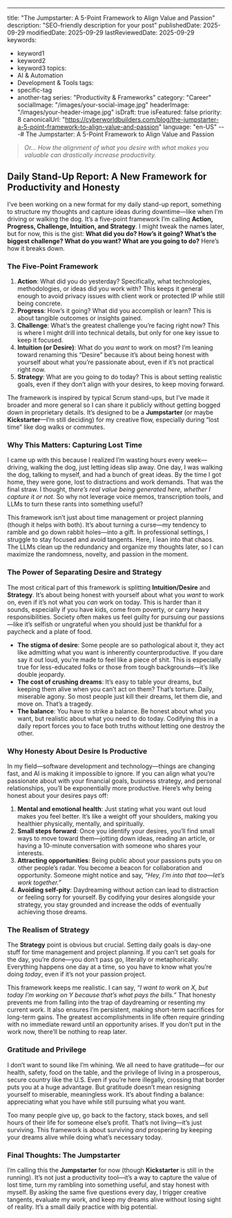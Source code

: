 ---
title: "The Jumpstarter: A 5-Point Framework to Align Value and Passion"
description: "SEO-friendly description for your post"
publishedDate: 2025-09-29
modifiedDate: 2025-09-29
lastReviewedDate: 2025-09-29
keywords:
  - keyword1
  - keyword2
  - keyword3
topics:
  - AI & Automation
  - Development & Tools
tags:
  - specific-tag
  - another-tag
series: "Productivity & Frameworks"
category: "Career"
socialImage: "/images/your-social-image.jpg"
headerImage: "/images/your-header-image.jpg"
isDraft: true
isFeatured: false
priority: 8
canonicalUrl: "https://cyberworldbuilders.com/blog/the-jumpstarter-a-5-point-framework-to-align-value-and-passion"
language: "en-US"
---# The Jumpstarter: A 5-Point Framework to Align Value and Passion

> *Or... How the alignment of what you desire with what makes you valuable can drastically increase productivity.*

## Daily Stand-Up Report: A New Framework for Productivity and Honesty

I’ve been working on a new format for my daily stand-up report, something to structure my thoughts and capture ideas during downtime—like when I’m driving or walking the dog. It’s a five-point framework I’m calling **Action, Progress, Challenge, Intuition, and Strategy**. I might tweak the names later, but for now, this is the gist: **What did you do? How’s it going? What’s the biggest challenge? What do you want? What are you going to do?** Here’s how it breaks down.

### The Five-Point Framework
1. **Action**: What did you do yesterday? Specifically, what technologies, methodologies, or ideas did you work with? This keeps it general enough to avoid privacy issues with client work or protected IP while still being concrete.
2. **Progress**: How’s it going? What did you accomplish or learn? This is about tangible outcomes or insights gained.
3. **Challenge**: What’s the greatest challenge you’re facing right now? This is where I might drill into technical details, but only for one key issue to keep it focused.
4. **Intuition (or Desire)**: What do you *want* to work on most? I’m leaning toward renaming this “Desire” because it’s about being honest with yourself about what you’re passionate about, even if it’s not practical right now.
5. **Strategy**: What are you going to do today? This is about setting realistic goals, even if they don’t align with your desires, to keep moving forward.

The framework is inspired by typical Scrum stand-ups, but I’ve made it broader and more general so I can share it publicly without getting bogged down in proprietary details. It’s designed to be a **Jumpstarter** (or maybe **Kickstarter**—I’m still deciding) for my creative flow, especially during “lost time” like dog walks or commutes.

### Why This Matters: Capturing Lost Time
I came up with this because I realized I’m wasting hours every week—driving, walking the dog, just letting ideas slip away. One day, I was walking the dog, talking to myself, and had a bunch of great ideas. By the time I got home, they were gone, lost to distractions and work demands. That was the final straw. I thought, *there’s real value being generated here, whether I capture it or not.* So why not leverage voice memos, transcription tools, and LLMs to turn these rants into something useful?

This framework isn’t just about time management or project planning (though it helps with both). It’s about turning a curse—my tendency to ramble and go down rabbit holes—into a gift. In professional settings, I struggle to stay focused and avoid tangents. Here, I lean into that chaos. The LLMs clean up the redundancy and organize my thoughts later, so I can maximize the randomness, novelty, and passion in the moment.

### The Power of Separating Desire and Strategy
The most critical part of this framework is splitting **Intuition/Desire** and **Strategy**. It’s about being honest with yourself about what you *want* to work on, even if it’s not what you *can* work on today. This is harder than it sounds, especially if you have kids, come from poverty, or carry heavy responsibilities. Society often makes us feel guilty for pursuing our passions—like it’s selfish or ungrateful when you should just be thankful for a paycheck and a plate of food.

- **The stigma of desire**: Some people are so pathological about it, they act like admitting what you want is inherently counterproductive. If you dare say it out loud, you’re made to feel like a piece of shit. This is especially true for less-educated folks or those from tough backgrounds—it’s like double jeopardy.
- **The cost of crushing dreams**: It’s easy to table your dreams, but keeping them alive when you can’t act on them? That’s torture. Daily, miserable agony. So most people just kill their dreams, let them die, and move on. That’s a tragedy.
- **The balance**: You have to strike a balance. Be honest about what you want, but realistic about what you need to do today. Codifying this in a daily report forces you to face both truths without letting one destroy the other.

### Why Honesty About Desire Is Productive
In my field—software development and technology—things are changing fast, and AI is making it impossible to ignore. If you can align what you’re passionate about with your financial goals, business strategy, and personal relationships, you’ll be exponentially more productive. Here’s why being honest about your desires pays off:

1. **Mental and emotional health**: Just stating what you want out loud makes you feel better. It’s like a weight off your shoulders, making you healthier physically, mentally, and spiritually.
2. **Small steps forward**: Once you identify your desires, you’ll find small ways to move toward them—jotting down ideas, reading an article, or having a 10-minute conversation with someone who shares your interests.
3. **Attracting opportunities**: Being public about your passions puts you on other people’s radar. You become a beacon for collaboration and opportunity. Someone might notice and say, *“Hey, I’m into that too—let’s work together.”*
4. **Avoiding self-pity**: Daydreaming without action can lead to distraction or feeling sorry for yourself. By codifying your desires alongside your strategy, you stay grounded and increase the odds of eventually achieving those dreams.

### The Realism of Strategy
The **Strategy** point is obvious but crucial. Setting daily goals is day-one stuff for time management and project planning. If you can’t set goals for the day, you’re done—you don’t pass go, literally or metaphorically. Everything happens one day at a time, so you have to know what you’re doing *today*, even if it’s not your passion project.

This framework keeps me realistic. I can say, *“I want to work on X, but today I’m working on Y because that’s what pays the bills.”* That honesty prevents me from falling into the trap of daydreaming or resenting my current work. It also ensures I’m persistent, making short-term sacrifices for long-term gains. The greatest accomplishments in life often require grinding with no immediate reward until an opportunity arises. If you don’t put in the work now, there’ll be nothing to reap later.

### Gratitude and Privilege
I don’t want to sound like I’m whining. We all need to have gratitude—for our health, safety, food on the table, and the privilege of living in a prosperous, secure country like the U.S. Even if you’re here illegally, crossing that border puts you at a huge advantage. But gratitude doesn’t mean resigning yourself to miserable, meaningless work. It’s about finding a balance: appreciating what you have while still pursuing what you want.

Too many people give up, go back to the factory, stack boxes, and sell hours of their life for someone else’s profit. That’s not living—it’s just surviving. This framework is about surviving *and* prospering by keeping your dreams alive while doing what’s necessary today.

### Final Thoughts: The Jumpstarter
I’m calling this the **Jumpstarter** for now (though **Kickstarter** is still in the running). It’s not just a productivity tool—it’s a way to capture the value of lost time, turn my rambling into something useful, and stay honest with myself. By asking the same five questions every day, I trigger creative tangents, evaluate my work, and keep my dreams alive without losing sight of reality. It’s a small daily practice with big potential.
